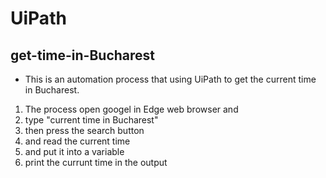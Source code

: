 # UiPath
## get-time-in-Bucharest
* This is an automation process that using UiPath to get the current time in Bucharest.

1. The process open googel in Edge web browser and 
2. type "current time in Bucharest" 
3. then press the search button 
4. and read the current time 
5. and put it into a variable
6. print the currunt time in the output
